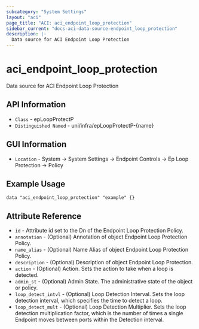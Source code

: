 ```yaml
---
subcategory: "System Settings"
layout: "aci"
page_title: "ACI: aci_endpoint_loop_protection"
sidebar_current: "docs-aci-data-source-endpoint_loop_protection"
description: |-
  Data source for ACI Endpoint Loop Protection
---
```


# aci_endpoint_loop_protection #

Data source for ACI Endpoint Loop Protection


## API Information ##

* `Class` - epLoopProtectP
* `Distinguished Named` - uni/infra/epLoopProtectP-{name}

## GUI Information ##

* `Location` - System -> System Settings -> Endpoint Controls -> Ep Loop Protection -> Policy



## Example Usage ##

```hcl
data "aci_endpoint_loop_protection" "example" {}
```

## Attribute Reference ##
* `id` - Attribute id set to the Dn of the Endpoint Loop Protection Policy.
* `annotation` - (Optional) Annotation of object Endpoint Loop Protection Policy.
* `name_alias` - (Optional) Name Alias of object Endpoint Loop Protection Policy.
* `description` - (Optional) Description of object Endpoint Loop Protection.
* `action` - (Optional) Action. Sets the action to take when a loop is detected.
* `admin_st` - (Optional) Admin State. The administrative state of the object or policy.
* `loop_detect_intvl` - (Optional) Loop Detection Interval. Sets the loop detection interval, which specifies the time to detect a loop.
* `loop_detect_mult` - (Optional) Loop Detection Multiplier. Sets the loop detection multiplication factor, which is the number of times a single Endpoint moves between ports within the Detection interval.
